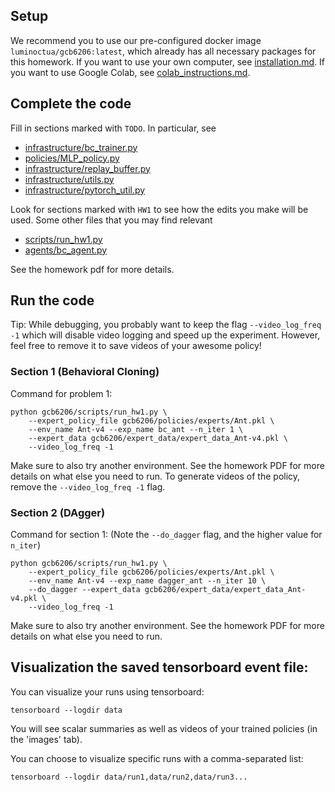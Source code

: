 ## Setup

We recommend you to use our pre-configured docker image `luminoctua/gcb6206:latest`, which already has all necessary packages for this homework. If you want to use your own computer, see [installation.md](installation.md). If you want to use Google Colab, see [colab_instructions.md](colab_instructions.md).

## Complete the code

Fill in sections marked with `TODO`. In particular, see
 - [infrastructure/bc_trainer.py](gcb6206/infrastructure/bc_trainer.py)
 - [policies/MLP_policy.py](gcb6206/policies/MLP_policy.py)
 - [infrastructure/replay_buffer.py](gcb6206/infrastructure/replay_buffer.py)
 - [infrastructure/utils.py](gcb6206/infrastructure/utils.py)
 - [infrastructure/pytorch_util.py](gcb6206/infrastructure/pytorch_util.py)

Look for sections marked with `HW1` to see how the edits you make will be used.
Some other files that you may find relevant
 - [scripts/run_hw1.py](gcb6206/scripts/run_hw1.py)
 - [agents/bc_agent.py](gcb6206/agents/bc_agent.py)

See the homework pdf for more details.

## Run the code

Tip: While debugging, you probably want to keep the flag `--video_log_freq -1` which will disable video logging and speed up the experiment. However, feel free to remove it to save videos of your awesome policy!


### Section 1 (Behavioral Cloning)
Command for problem 1:

```
python gcb6206/scripts/run_hw1.py \
	--expert_policy_file gcb6206/policies/experts/Ant.pkl \
	--env_name Ant-v4 --exp_name bc_ant --n_iter 1 \
	--expert_data gcb6206/expert_data/expert_data_Ant-v4.pkl \
	--video_log_freq -1
```

Make sure to also try another environment.
See the homework PDF for more details on what else you need to run.
To generate videos of the policy, remove the `--video_log_freq -1` flag.

### Section 2 (DAgger)
Command for section 1:
(Note the `--do_dagger` flag, and the higher value for `n_iter`)

```
python gcb6206/scripts/run_hw1.py \
    --expert_policy_file gcb6206/policies/experts/Ant.pkl \
    --env_name Ant-v4 --exp_name dagger_ant --n_iter 10 \
    --do_dagger --expert_data gcb6206/expert_data/expert_data_Ant-v4.pkl \
    --video_log_freq -1
```

Make sure to also try another environment.
See the homework PDF for more details on what else you need to run.

## Visualization the saved tensorboard event file:

You can visualize your runs using tensorboard:
```
tensorboard --logdir data
```

You will see scalar summaries as well as videos of your trained policies (in the 'images' tab).

You can choose to visualize specific runs with a comma-separated list:
```
tensorboard --logdir data/run1,data/run2,data/run3...
```
